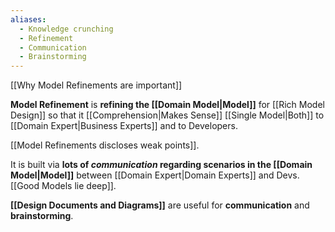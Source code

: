 ```yaml
---
aliases:
  - Knowledge crunching
  - Refinement
  - Communication
  - Brainstorming
---
```

[[Why Model Refinements are important]]

**Model Refinement** is **refining the [[Domain Model|Model]]**  for [[Rich Model Design]] so that it [[Comprehension|Makes Sense]] [[Single Model|Both]] to [[Domain Expert|Business Experts]] and to Developers.

[[Model Refinements discloses weak points]].

It is built via **lots of _communication_ regarding scenarios in the [[Domain Model|Model]]** between [[Domain Expert|Domain Experts]] and Devs. [[Good Models lie deep]].

**[[Design Documents and Diagrams]]** are useful for **communication** and **brainstorming**.
